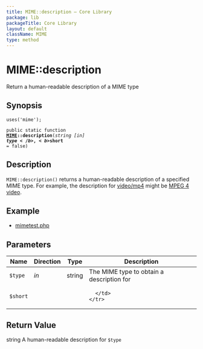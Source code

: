 ```yaml
---
title: MIME::description — Core Library
package: lib
packageTitle: Core Library
layout: default
className: MIME
type: method
---
```


# MIME::description

Return a human-readable description of a MIME type

## Synopsis

<code>uses('mime');</code>

<code>public static function <b><a href="MIME">MIME</a>::description</b>(<i>string</i> <i>[in]</i> <b>$type</b>, <b>$short</b> = false)</code>

## Description

`MIME::description()` returns a human-readable description of a specified
MIME type.
For example, the description for <a href="video/mp4">video/mp4</a> might be <a href="MPEG 4 video">MPEG 4 video</a>.

## Example

* <a href="http://github.com/nexgenta/eregansu/blob/master/mimetest.php">mimetest.php</a>

## Parameters

<table>
  <thead>
    <tr>
      <th>Name</th>
      <th>Direction</th>
      <th>Type</th>
      <th>Description</th>
    </tr>
  </thead>
  <tbody>
    <tr>
      <td><code>$type</code>
      <td><i>in</i></td>
      <td>string</td>
      <td>
The MIME type to obtain a description for
      </td>
    </tr>
    <tr>
      <td><code>$short</code>
      <td><i></i></td>
      <td></td>
      <td>

      </td>
    </tr>
  </tbody>
</table>

## Return Value

string A human-readable description for <code class="keyword">$type</code>

